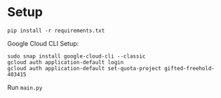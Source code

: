 # Setup

```
pip install -r requirements.txt
```

Google Cloud CLI Setup:

```
sudo snap install google-cloud-cli --classic
gcloud auth application-default login
gcloud auth application-default set-quota-project gifted-freehold-403415
```

Run `main.py`
